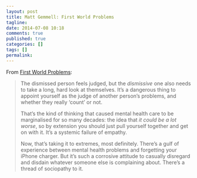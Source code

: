 ```yaml
---
layout: post
title: Matt Gemmell: First World Problems
tagline:
date: 2014-07-08 10:18
comments: true
published: true
categories: []
tags: []
permalink:
---
```

From [First World Problems](http://mattgemmell.com/first-world-problems/):

> The dismissed person feels judged, but the *dismissive* one also needs to take a long, hard look at themselves. It’s a dangerous thing to appoint yourself as the judge of another person’s problems, and whether they really ‘count’ or not.
>
> That’s the kind of thinking that caused mental health care to be marginalised for so many decades: the idea that *it could be a lot worse*, so by extension you should just pull yourself together and get on with it. It’s a systemic failure of empathy.
>
> Now, that’s taking it to extremes, most definitely. There’s a gulf of experience between mental health problems and forgetting your iPhone charger. But it’s such a corrosive attitude to casually disregard and disdain whatever someone else is complaining about. There’s a thread of sociopathy to it.
